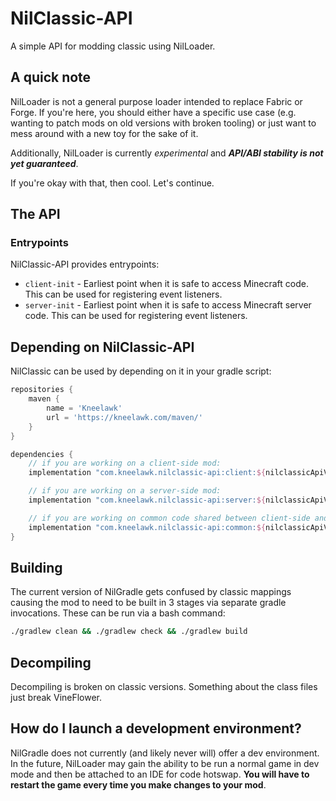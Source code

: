 # NilClassic-API

A simple API for modding classic using NilLoader.

## A quick note

NilLoader is not a general purpose loader intended to replace Fabric or Forge.
If you're here, you should either have a specific use case (e.g. wanting to
patch mods on old versions with broken tooling) or just want to mess around with
a new toy for the sake of it.

Additionally, NilLoader is currently *experimental* and ***API/ABI stability is
not yet guaranteed***.

If you're okay with that, then cool. Let's continue.

## The API

### Entrypoints

NilClassic-API provides entrypoints:

* `client-init` - Earliest point when it is safe to access Minecraft code. This can be used for registering event
  listeners.
* `server-init` - Earliest point when it is safe to access Minecraft server code. This can be used for registering event
  listeners.

## Depending on NilClassic-API

NilClassic can be used by depending on it in your gradle script:

```groovy
repositories {
    maven {
        name = 'Kneelawk'
        url = 'https://kneelawk.com/maven/'
    }
}

dependencies {
    // if you are working on a client-side mod:
    implementation "com.kneelawk.nilclassic-api:client:${nilclassicApiVersion}"

    // if you are working on a server-side mod:
    implementation "com.kneelawk.nilclassic-api:server:${nilclassicApiVersion}"

    // if you are working on common code shared between client-side and server-side:
    implementation "com.kneelawk.nilclassic-api:common:${nilclassicApiVersion}"
}
```

## Building

The current version of NilGradle gets confused by classic mappings causing the mod to need to be built in 3 stages via
separate gradle invocations. These can be run via a bash command:

```bash
./gradlew clean && ./gradlew check && ./gradlew build
```

## Decompiling

Decompiling is broken on classic versions. Something about the class files just break VineFlower.

## How do I launch a development environment?

NilGradle does not currently (and likely never will) offer a dev environment. In
the future, NilLoader may gain the ability to be run a normal game in dev mode
and then be attached to an IDE for code hotswap. **You will have to restart the
game every time you make changes to your mod**.
